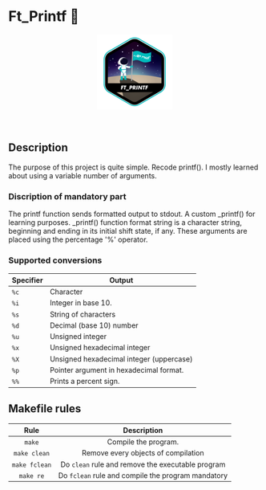 # Ft_Printf 🔣

<p align="center">
<img src="image.png">
</p>

<p align="center">
</p>

</br>

## Description  
The purpose of this project is quite simple. Recode printf(). I mostly learned about using a variable number of arguments.

### Discription of mandatory part
The printf function sends formatted output to stdout. A custom _printf() for learning purposes. _printf() function
format string is a character string, beginning and ending in its initial shift state, if any. These arguments are 
placed using the percentage '%' operator.

### Supported conversions

Specifier                |Output                      
|----------------|-------------------------------|
| `%c` | Character |
| `%i` |  Integer in base 10. |
| `%s` | String of characters |
| `%d` | Decimal (base 10) number |
| `%u` | Unsigned integer |
| `%x` | Unsigned hexadecimal integer |
| `%X` | Unsigned hexadecimal integer (uppercase) |
| `%p` | Pointer argument in hexadecimal format. |
| `%%` | Prints a percent sign. |


## Makefile rules

| Rule         |                 Description                             |
|:------------:|:-------------------------------------------------------:|
| `make`       | Compile the program.                                    |
| `make clean` | Remove every objects of compilation                     |
| `make fclean`| Do `clean` rule and remove the executable program       |
| `make re`    | Do `fclean` rule and compile the program mandatory      |
